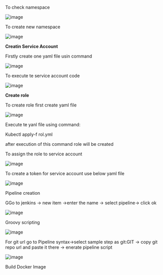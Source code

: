 

To check namespace

![image](https://github.com/Nachiketa-A/Microservice_App/assets/157089767/6e994428-42e2-4232-9eb6-088447054c32)

To create new namespace

![image](https://github.com/Nachiketa-A/Microservice_App/assets/157089767/51af6b0d-bee2-46ee-b19b-c2890d668d47)

**Creatin Service Account**

Firstly create one yaml file usin command 

![image](https://github.com/Nachiketa-A/Microservice_App/assets/157089767/017edfa5-9076-4246-949e-01701d24f34d)

To execute te service account code

![image](https://github.com/Nachiketa-A/Microservice_App/assets/157089767/aed79d1a-903f-4159-9417-112ca8cbbcb7)


**Create role**

To create role first create yaml file 

![image](https://github.com/Nachiketa-A/Microservice_App/assets/157089767/20ee883e-3264-4e89-8aa0-aeb94afc1791)

Execute te yanl file using command:

Kubectl apply-f rol.yml

after execution of this command role will be created

To assign the role to service account

![image](https://github.com/Nachiketa-A/Microservice_App/assets/157089767/d09885fb-e290-4c61-96f4-170da68feb5b)

To create a token for service account use below yaml file

![image](https://github.com/Nachiketa-A/Microservice_App/assets/157089767/2796401c-6fc7-494b-9ddc-17b67186ee80)


Pipeline creation

GGo to jenkins -> new item ->enter the name -> select pipeline-> click ok

![image](https://github.com/Nachiketa-A/Microservice_App/assets/157089767/d764b10a-5696-43b1-835d-0136fb4e6ded)

Groovy scripting

![image](https://github.com/Nachiketa-A/Microservice_App/assets/157089767/3897850b-b068-4233-90dc-76a1a21db56d)


For git url go to Pipeline syntax->select sample step as git:GIT -> copy git repo url and paste it there -> enerate pipeline script

![image](https://github.com/Nachiketa-A/Microservice_App/assets/157089767/e70a6c78-9d2d-4eee-a8b7-b82df23ac970)


Build Docker Image

















 

















































